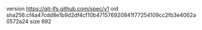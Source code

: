 version https://git-lfs.github.com/spec/v1
oid sha256:cf4a47cdd8e1b9d2df4cf10b471576920841f77254109cc2fb3e4062a0572a24
size 692
